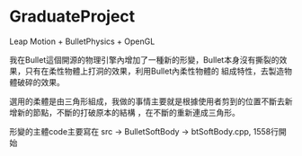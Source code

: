 # GraduateProject
Leap Motion + BulletPhysics + OpenGL

我在Bullet這個開源的物理引擎內增加了一種新的形變，Bullet本身沒有撕裂的效果，只有在柔性物體上打洞的效果，利用Bullet內柔性物體的
組成特性，去製造物體破碎的效果。

選用的柔體是由三角形組成，我做的事情主要就是根據使用者剪到的位置不斷去新增新的節點，不斷的打破原本的結構
，在不斷的重新連成三角形。

形變的主體code主要寫在
src -> BulletSoftBody -> btSoftBody.cpp, 1558行開始
